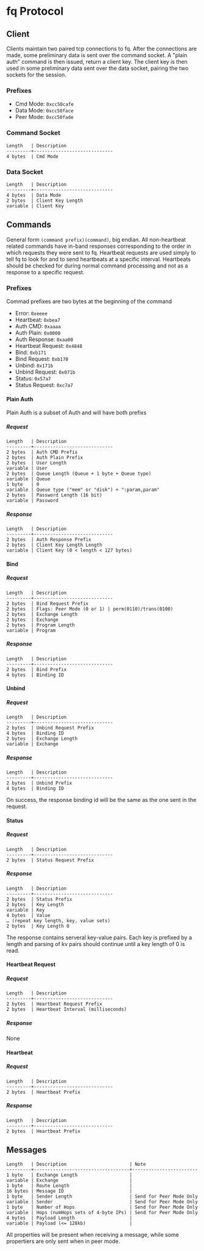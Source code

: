 # fq Protocol

## Client

Clients maintain two paired tcp connections to fq. After the connections are made, some preliminary data is sent over the command socket. A "plain auth" command is then issued, return a client key. The client key is then used in some preliminary data sent over the data socket, pairing the two sockets for the session.

### Prefixes

* Cmd Mode: `0xcc50cafe`
* Data Mode: `0xcc50face`
* Peer Mode: `0xcc50fade`

### Command Socket

    Length   | Description
    ---------+-----------------------------
    4 bytes  | Cmd Mode

### Data Socket

    Length   | Description
    ---------+-----------------------------
    4 bytes  | Data Mode
    2 bytes  | Client Key Length
    variable | Client Key

## Commands

General form `(command prefix)(command)`, big endian. All non-heartbeat related commands have in-band responses corresponding to the order in which requests they were sent to fq. Heartbeat requests are used simply to tell fq to look for and to send heartbeats at a specific interval. Heartbeats should be checked for during normal command processing and not as a response to a specific request.

### Prefixes

Commad prefixes are two bytes at the beginning of the command

* Error: `0xeeee`
* Heartbeat: `0xbea7`
* Auth CMD: `0xaaaa`
* Auth Plain: `0x0000`
* Auth Response: `0xaa00`
* Heartbeat Request: `0x4848`
* Bind: `0xb171`
* Bind Request: `0xb170`
* Unbind: `0x171b`
* Unbind Request: `0x071b`
* Status: `0x57a7`
* Status Request: `0xc7a7`

#### Plain Auth 

Plain Auth is a subset of Auth and will have both prefixs

##### Request

    Length   | Description
    ---------+-----------------------------
    2 bytes  | Auth CMD Prefix
    2 bytes  | Auth Plain Prefix
    2 bytes  | User Length
    variable | User
    2 bytes  | Queue Length (Queue + 1 byte + Queue type)
    variable | Queue
    1 byte   | 0
    variable | Queue type ("mem" or "disk") + ":param,param"
    2 bytes  | Password Length (16 bit)
    variable | Password


##### Response

    Length   | Description
    ---------+-----------------------------
    2 bytes  | Auth Response Prefix
    2 bytes  | Client Key Length Length
    variable | Client Key (0 < length < 127 bytes)

#### Bind

##### Request
    Length   | Description
    ---------+-----------------------------
    2 bytes  | Bind Request Prefix
    2 bytes  | Flags: Peer Mode (0 or 1) | perm(0110)/trans(0100)
    2 bytes  | Exchange Length
    2 bytes  | Exchange
    2 bytes  | Program Length
    variable | Program

##### Response

    Length   | Description
    ---------+-----------------------------
    2 bytes  | Bind Prefix
    4 bytes  | Binding ID

#### Unbind

##### Request

    Length   | Description
    ---------+-----------------------------
    2 bytes  | Unbind Request Prefix
    4 bytes  | Binding ID
    2 bytes  | Exchange Length
    variable | Exchange

##### Response

    Length   | Description
    ---------+-----------------------------
    2 bytes  | Unbind Prefix
    4 bytes  | Binding ID

On success, the response binding id will be the same as the one sent in the request.

#### Status

##### Request

    Length   | Description
    ---------+-----------------------------
    2 bytes  | Status Request Prefix

##### Response

    Length   | Description
    ---------+-----------------------------
    2 bytes  | Status Prefix
    2 bytes  | Key Length
    variable | Key
    4 bytes  | Value
    … (repeat key length, key, value sets)
    2 bytes  | Key Length 0

The response contains serveral key-value pairs. Each key is prefixed by a length and parsing of kv pairs should continue until a key length of 0 is read.

#### Heartbeat Request

##### Request

    Length   | Description
    ---------+-----------------------------
    2 bytes  | Heartbeat Request Prefix
    2 bytes  | Heartbeat Interval (milliseconds)

##### Response

None

#### Heartbeat

##### Request

    Length   | Description
    ---------+-----------------------------
    2 bytes  | Heartbeat Prefix
    
##### Response

    Length   | Description
    ---------+-----------------------------
    2 bytes  | Heartbeat Prefix

## Messages

    Length   | Description                       | Note
    ---------+-----------------------------------+------------------------
    1 byte   | Exchange Length                   |
    variable | Exchange                          |
    1 byte   | Route Length                      |
    16 bytes | Message ID                        |
    1 byte   | Sender Length                     | Send for Peer Mode Only
    variable | Sender                            | Send for Peer Mode Only
    1 byte   | Number of Hops                    | Send for Peer Mode Only
    variable | Hops (numHops sets of 4-byte IPs) | Send for Peer Mode Only
    4 bytes  | Payload Length                    |
    variable | Payload (<= 128kb)                |

All properties will be present when receiving a message, while some propertiers are only sent when in peer mode.
